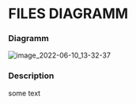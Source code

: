 # FILES DIAGRAMM

### Diagramm
![image_2022-06-10_13-32-37](https://user-images.githubusercontent.com/78850311/173048531-221b4b2f-a29f-4f6a-a24f-f0e1ad05aa39.png)<br>
### Description
some text<br>
